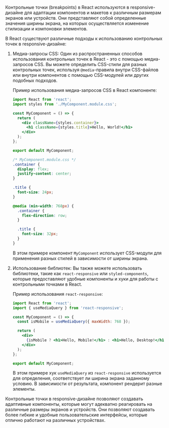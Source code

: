 Контрольные точки (breakpoints) в React используются в responsive-дизайне для адаптации компонентов и макетов к различным размерам экранов или устройств. Они представляют собой определенные значения ширины экрана, на которых осуществляется изменение стилизации и компоновки элементов.

В React существуют различные подходы к использованию контрольных точек в responsive-дизайне:

1. Медиа-запросы CSS:
   Один из распространенных способов использования контрольных точек в React - это с помощью медиа-запросов CSS. Вы можете определить CSS-стили для разных контрольных точек, используя `@media`-правила внутри CSS-файлов или внутри компонентов с помощью CSS-модулей или других подобных подходов.

   Пример использования медиа-запросов CSS в React компоненте:

   ```jsx
   import React from 'react';
   import styles from './MyComponent.module.css';

   const MyComponent = () => {
     return (
       <div className={styles.container}>
         <h1 className={styles.title}>Hello, World!</h1>
       </div>
     );
   };

   export default MyComponent;
   ```

   ```css
   /* MyComponent.module.css */
   .container {
     display: flex;
     justify-content: center;
   }

   .title {
     font-size: 24px;
   }

   @media (min-width: 768px) {
     .container {
       flex-direction: row;
     }

     .title {
       font-size: 32px;
     }
   }
   ```

   В этом примере компонент `MyComponent` использует CSS-модули для применения разных стилей в зависимости от ширины экрана.

2. Использование библиотек:
   Вы также можете использовать библиотеки, такие как `react-responsive` или `styled-components`, которые предоставляют удобные компоненты и хуки для работы с контрольными точками в React.

   Пример использования `react-responsive`:

   ```jsx
   import React from 'react';
   import { useMediaQuery } from 'react-responsive';

   const MyComponent = () => {
     const isMobile = useMediaQuery({ maxWidth: 768 });

     return (
       <div>
         {isMobile ? <h1>Hello, Mobile!</h1> : <h1>Hello, Desktop!</h1>}
       </div>
     );
   };

   export default MyComponent;
   ```

   В этом примере хук `useMediaQuery` из `react-responsive` используется для определения, соответствует ли ширина экрана заданному условию. В зависимости от результата, компонент рендерит разные элементы.

Контрольные точки в responsive-дизайне позволяют создавать адаптивные компоненты, которые могут адекватно реагировать на различные размеры экранов и устройств. Они позволяют создавать более гибкие и удобные пользовательские интерфейсы, которые отлично работают на различных устройствах.